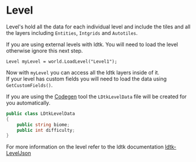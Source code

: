 # Level

Level's hold all the data for each individual level and include the tiles and all the layers including `Entities`, `Intgrids` and `Autotiles`.

If you are using external levels with ldtk. You will need to load the level otherwise ignore this next step.

```
Level myLevel = world.LoadLevel("Level1");
```

Now with `myLevel` you can access all the ldtk layers inside of it.  
If your level has custom fields you will need to load the data using `GetCustomFields()`.  

If you are using the [Codegen](codegen.md) tool the `LDtkLevelData` file will be created for you automatically.  

```cs
public class LDtkLevelData
{
    public string biome;
    public int difficulty;
}
```

For more information on the level refer to the ldtk documentation [ldtk-LevelJson](https://ldtk.io/json/#ldtk-LevelJson)
